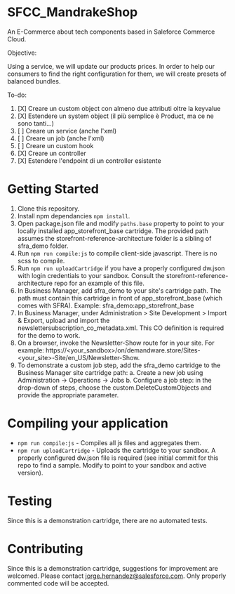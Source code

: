 # SFCC_MandrakeShop

An E-Commerce about tech components based in Saleforce Commerce Cloud.

Objective:

Using a service, we will update our products prices.
In order to help our consumers to find the right configuration for them, we will create presets of balanced bundles.

To-do:

1. [X] Creare un custom object con almeno due attributi oltre la keyvalue
2. [X] Estendere un system object (il più semplice è Product, ma ce ne sono tanti...)
3. [ ] Creare un service (anche l'xml)
4. [ ] Creare un job (anche l'xml)
5. [ ] Creare un custom hook
6. [X] Creare un controller
7. [X] Estendere l'endpoint di un controller esistente

# Getting Started

1. Clone this repository.
2. Install npm dependancies `npm install`.
3. Open package.json file and modify `paths.base` property to point to your locally installed app_storefront_base cartridge. The provided path assumes the storefront-reference-architecture folder is a sibling of sfra_demo folder.
4. Run `npm run compile:js` to compile client-side javascript.  There is no scss to compile.
5. Run `npm run uploadCartridge` if you have a properly configured dw.json with login credentials to your sandbox. Consult the storefront-reference-architecture repo for an example of this file.
6. In Business Manager, add sfra_demo to your site's cartridge path. The path must contain this cartridge in front of  app_storefront_base (which comes with SFRA).  Example: sfra_demo:app_storefront_base
7. In Business Manager, under Administration > Site Development > Import & Export, upload and import the newslettersubscription_co_metadata.xml.  This CO definition is required for the demo to work.
8. On a browser, invoke the Newsletter-Show route for in your site.  For example: https://<your_sandbox>/on/demandware.store/Sites-<your_site>-Site/en_US/Newsletter-Show.
9. To demonstrate a custom job step, add the sfra_demo cartridge to the Business Manager site cartridge path:
   a. Create a new job using Administration -> Operations -> Jobs
   b. Configure a job step: in the drop-down of steps, choose the custom.DeleteCustomObjects and provide the appropriate parameter.

# Compiling your application

* `npm run compile:js` - Compiles all js files and aggregates them.
* `npm run uploadCartridge` - Uploads the cartridge to your sandbox. A properly configured dw.json file is required (see initial commit for this repo to find a sample. Modify to point to your sandbox and active version).

# Testing

Since this is a demonstration cartridge, there are no automated tests.

# Contributing

Since this is a demonstration cartridge, suggestions for improvement are welcomed. Please contact jorge.hernandez@salesforce.com. Only properly commented code will be accepted.
